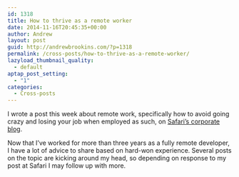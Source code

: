 ```yaml
---
id: 1318
title: How to thrive as a remote worker
date: 2014-11-16T20:45:35+00:00
author: Andrew
layout: post
guid: http://andrewbrookins.com/?p=1318
permalink: /cross-posts/how-to-thrive-as-a-remote-worker/
lazyload_thumbnail_quality:
  - default
aptap_post_setting:
  - "1"
categories:
  - Cross-posts
---
```

I wrote a post this week about remote work, specifically how to avoid going crazy and losing your job when employed as such, on [Safari’s corporate blog](https://blog.safaribooksonline.com/2014/11/15/thrive-remote-developer/).

Now that I’ve worked for more than three years as a fully remote developer, I have a lot of advice to share based on hard-won experience. Several posts on the topic are kicking around my head, so depending on response to my post at Safari I may follow up with more.